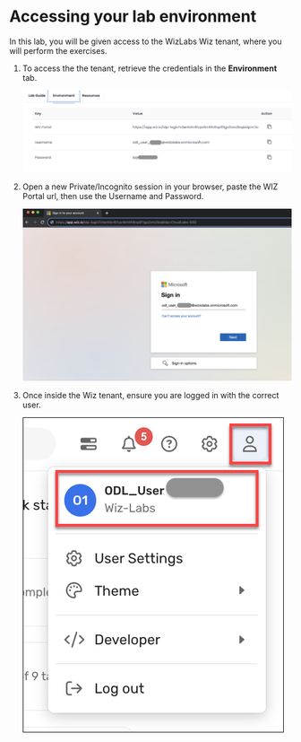 # Accessing your lab environment

In this lab, you will be given access to the WizLabs Wiz tenant, where you will perform the exercises. 

1. To access the the tenant, retrieve the credentials in the **Environment** tab.

    ![](img/env_creds.png) 

1. Open a new Private/Incognito session in your browser, paste the WIZ Portal url, then use the Username and Password.

   ![](img/login.png) 

1. Once inside the Wiz tenant, ensure you are logged in with the correct user.

   ![](img/wiz_user.png) 
